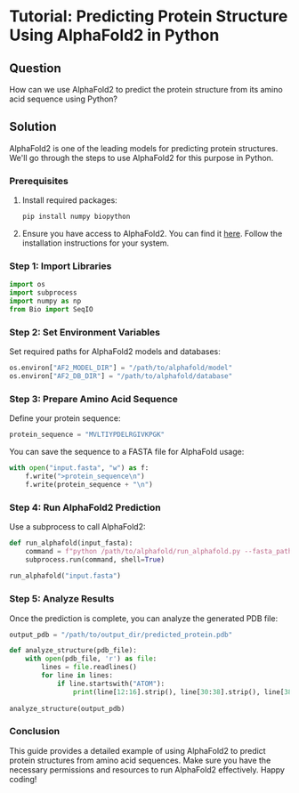 # Tutorial: Predicting Protein Structure Using AlphaFold2 in Python

## Question
How can we use AlphaFold2 to predict the protein structure from its amino acid sequence using Python?

## Solution

AlphaFold2 is one of the leading models for predicting protein structures. We'll go through the steps to use AlphaFold2 for this purpose in Python.

### Prerequisites
1. Install required packages:
   ```bash
   pip install numpy biopython
   ```

2. Ensure you have access to AlphaFold2. You can find it [here](https://github.com/deepmind/alphafold). Follow the installation instructions for your system.

### Step 1: Import Libraries
```python
import os
import subprocess
import numpy as np
from Bio import SeqIO
```

### Step 2: Set Environment Variables
Set required paths for AlphaFold2 models and databases:
```python
os.environ["AF2_MODEL_DIR"] = "/path/to/alphafold/model"
os.environ["AF2_DB_DIR"] = "/path/to/alphafold/database"
```

### Step 3: Prepare Amino Acid Sequence
Define your protein sequence:
```python
protein_sequence = "MVLTIYPDELRGIVKPGK"
```

You can save the sequence to a FASTA file for AlphaFold usage:
```python
with open("input.fasta", "w") as f:
    f.write(">protein_sequence\n")
    f.write(protein_sequence + "\n")
```

### Step 4: Run AlphaFold2 Prediction
Use a subprocess to call AlphaFold2:
```python
def run_alphafold(input_fasta):
    command = f"python /path/to/alphafold/run_alphafold.py --fasta_paths={input_fasta} --output_dir=/path/to/output_dir"
    subprocess.run(command, shell=True)
    
run_alphafold("input.fasta")
```

### Step 5: Analyze Results
Once the prediction is complete, you can analyze the generated PDB file:
```python
output_pdb = "/path/to/output_dir/predicted_protein.pdb"

def analyze_structure(pdb_file):
    with open(pdb_file, 'r') as file:
        lines = file.readlines()
        for line in lines:
            if line.startswith("ATOM"):
                print(line[12:16].strip(), line[30:38].strip(), line[38:46].strip())
                
analyze_structure(output_pdb)
```

### Conclusion
This guide provides a detailed example of using AlphaFold2 to predict protein structures from amino acid sequences. Make sure you have the necessary permissions and resources to run AlphaFold2 effectively. Happy coding!